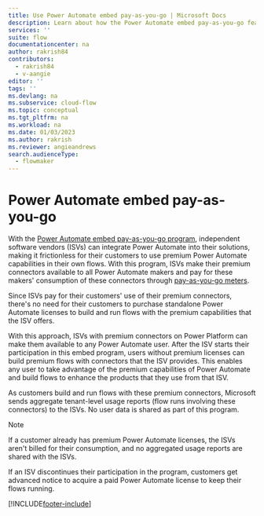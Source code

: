 ```yaml
---
title: Use Power Automate embed pay-as-you-go | Microsoft Docs
description: Learn about how the Power Automate embed pay-as-you-go feature works.
services: ''
suite: flow
documentationcenter: na
author: rakrish84
contributors:
  - rakrish84
  - v-aangie
editor: ''
tags: ''
ms.devlang: na
ms.subservice: cloud-flow
ms.topic: conceptual
ms.tgt_pltfrm: na
ms.workload: na
ms.date: 01/03/2023
ms.author: rakrish
ms.reviewer: angieandrews
search.audienceType: 
  - flowmaker
---
```


# Power Automate embed pay-as-you-go

With the [Power Automate embed pay-as-you-go program](https://powerplatformpartners.transform.microsoft.com/isv-cloud?tab=power-automate-embed-paygo), independent software vendors (ISVs) can integrate Power Automate into their solutions, making it frictionless for their customers to use premium Power Automate capabilities in their own flows. With this program, ISVs make their premium connectors available to all Power Automate makers and pay for these makers' consumption of these connectors through [pay-as-you-go meters](https://www.microsoft.com/licensing/news/powerautomate_payg_pricing).

Since ISVs pay for their customers' use of their premium connectors, there's no need for their customers to purchase standalone Power Automate licenses to build and run flows with the premium capabilities that the ISV offers.

With this approach, ISVs with premium connectors on Power Platform can make them available to any Power Automate user. After the ISV starts their participation in this embed program, users without premium licenses can build premium flows with connectors that the ISV provides. This enables any user to take advantage of the premium capabilities of Power Automate and build flows to enhance the products that they use from that ISV.

As customers build and run flows with these premium connectors, Microsoft sends aggregate tenant-level usage reports (flow runs involving these connectors) to the ISVs. No user data is shared as part of this program.

>[!NOTE]
>If a customer already has premium Power Automate licenses, the ISVs aren't billed for their consumption, and no aggregated usage reports are shared with the ISVs.

If an ISV discontinues their participation in the program, customers get advanced notice to acquire a paid Power Automate license to keep their flows running.

[!INCLUDE[footer-include](includes/footer-banner.md)]
